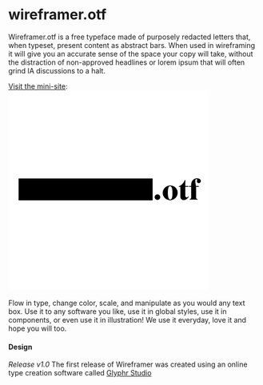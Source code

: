 # wireframer.otf

Wireframer.otf is a free typeface made of purposely redacted letters that, when typeset, present content as abstract bars. When used in wireframing it will give you an accurate sense of the space your copy will take, without the distraction of non-approved headlines or lorem ipsum that will often grind IA discussions to a halt.

[Visit the mini-site](https://wireframer.design/):
![Sample](docs/samples/wireframer_intro.png)

Flow in type, change color, scale, and manipulate as you would any text box. Use it to any software you like, use it in global styles, use it in components, or even use it in illustration! We use it everyday, love it and hope you will too.

#### Design

*Release v1.0*
The first release of Wireframer was created using an online type creation software called [Glyphr Studio](https://www.glyphrstudio.com/online/)

